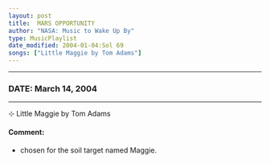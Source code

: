 ```yaml
---
layout: post
title:  MARS OPPORTUNITY
author: "NASA: Music to Wake Up By"
type: MusicPlaylist
date_modified: 2004-01-04:Sol 69
songs: ["Little Maggie by Tom Adams"]
---
```


----
### DATE: March 14, 2004
----
⊹ Little Maggie by Tom Adams

#### Comment:
* chosen for the soil target named Maggie.



<br/>
<center>
	<a target="_blank"
	   href="https://twitter.com/intent/tweet?hashtags=Space,NASA,Playlist,NASAWakeupCalls,SpaceProgram&text={{ page.author}}, '{{ page.songs.first }}' {{ page.title }}, {{ page.date | date: '%B %d, %Y' }}. {{ site.url }}{{ page.url }}&via=nasawakeupcalls"><i class="fab fa-twitter" alt="Tweet this page" style="font-size: 1.3em;"></i></a>
	&nbsp; 	<i class="fas fa-user-astronaut" style="font-size: 1.5em;"></i> &nbsp;
    <a type="amzn" search="'Little Maggie by Tom Adams'" category="popular music">
    <i class="fab fa-amazon" style="font-size: 1.3em;"></i></a>
</center>

